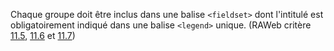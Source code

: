 Chaque groupe doit être inclus dans une balise `<fieldset>` dont l'intitulé est obligatoirement indiqué dans une balise `<legend>` unique. (RAWeb critère [11.5](https://accessibilite.public.lu/fr/raweb1/criteres.html#crit-11-5), [11.6](https://accessibilite.public.lu/fr/raweb1/criteres.html#crit-11-6) et [11.7](https://accessibilite.public.lu/fr/raweb1/criteres.html#crit-11-7))